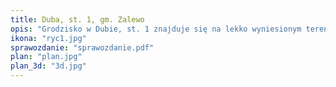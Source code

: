 ```yaml
---
title: Duba, st. 1, gm. Zalewo
opis: "Grodzisko w Dubie, st. 1 znajduje się na lekko wyniesionym terenie w obrębie obniżenia między zatoką Kraga jeziora Jeziorak, a jeziorem Dauby, bezpośrednio przy południowym brzegu jeziora Dauby. Otaczający grodzisko teren jest obecnie podmokły, częściowo zabagniony."
ikona: "ryc1.jpg"
sprawozdanie: "sprawozdanie.pdf"
plan: "plan.jpg"
plan_3d: "3d.jpg"
---
```

